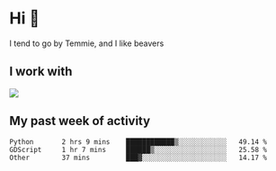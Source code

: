 <h1 align="left">Hi 👋</h1>

<p>I tend to go by Temmie, and I like beavers</p>

<h2 align="left">I work with</h2>

<div align=left>
  <img src="https://skillicons.dev/icons?i=py,godot,javascript,css,html,linux,git,blender,bash,vscode,&theme=dark">
</div>


<h2 align="left">My past week of activity</h2>

<!--START_SECTION:waka-->

```text
Python       2 hrs 9 mins    ████████████▒░░░░░░░░░░░░   49.14 %
GDScript     1 hr 7 mins     ██████▒░░░░░░░░░░░░░░░░░░   25.58 %
Other        37 mins         ███▓░░░░░░░░░░░░░░░░░░░░░   14.17 %
```

<!--END_SECTION:waka-->
